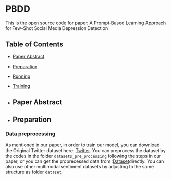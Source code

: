 # PBDD
This is the open source code for paper: A Prompt-Based Learning Approach for Few-Shot Social Media Depression Detection
## Table of Contents
- [Paper Abstract](##PaperAbstract)
- [Preparation](##Preparation)
- [Running](##Running)
- [Training](##Training)
- ## Paper Abstract

- ## Preparation
### Data preprocessing
As mentioned in our paper, in order to train our model, you can download the Original Twitter dataset here: [Twitter](https://pan.baidu.com/s/1RI3l8fomIXHuR8e0_hUyhA?pwd=aea6). You can preprocess the dataset by the codes in the folder `datasets_pre_processing` following the steps in our paper, or you can get the proprecessed data from :[Dataset](https://pan.baidu.com/s/1eqYyXg6Y0PQkh-AHnpUD1g?pwd=b2lx)directly. You can also use other multimodal sentiment datasets by adjusting to the same structure as folder `dataset`.
